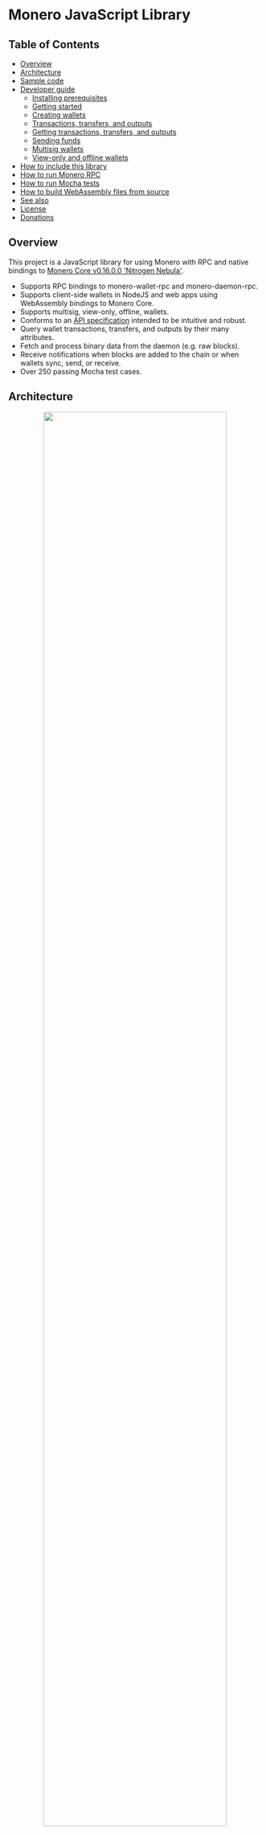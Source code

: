 # Monero JavaScript Library

## Table of Contents

- [Overview](#overview)
- [Architecture](#architecture)
- [Sample code](#sample-code)
- [Developer guide](#developer-guide)
    - [Installing prerequisites](docs/developer_guide/installing_prerequisite_software.md)
    - [Getting started](docs/developer_guide/getting_started.md)
    - [Creating wallets](docs/developer_guide/creating_wallets.md)
    - [Transactions, transfers, and outputs](docs/developer_guide/data_model.md)
    - [Getting transactions, transfers, and outputs](docs/developer_guide/query_data_model.md)
    - [Sending funds](docs/developer_guide/sending_funds.md)
    - [Multisig wallets](docs/developer_guide/multisig_wallets.md)
    - [View-only and offline wallets](docs/developer_guide/view_only_offline.md)
- [How to include this library](#how-to-include-this-library)
- [How to run Monero RPC](#how-to-run-monero-rpc)
- [How to run Mocha tests](#how-to-run-mocha-tests)
- [How to build WebAssembly files from source](#how-to-build-webassembly-files-from-source)
- [See also](#see-also)
- [License](#license)
- [Donations](#donations)

## Overview

This project is a JavaScript library for using Monero with RPC and native bindings to [Monero Core v0.16.0.0 'Nitrogen Nebula'](https://web.getmonero.org/downloads/).

- Supports RPC bindings to monero-wallet-rpc and monero-daemon-rpc.
- Supports client-side wallets in NodeJS and web apps using WebAssembly bindings to Monero Core.
- Supports multisig, view-only, offline, wallets.
- Conforms to an [API specification](https://moneroecosystem.org/monero-java/monero-spec.pdf) intended to be intuitive and robust.
- Query wallet transactions, transfers, and outputs by their many attributes.
- Fetch and process binary data from the daemon (e.g. raw blocks).
- Receive notifications when blocks are added to the chain or when wallets sync, send, or receive.
- Over 250 passing Mocha test cases.

## Architecture

<p align="center">
	<img width="85%" height="auto" src="docs/architecture.png"/><br>
	<i>Wallet implementations use RPC or WebAssembly bindings to Monero Core and are interchangeable by conforming to a common interface, <a href="https://moneroecosystem.org/monero-javascript/MoneroWallet.html">MoneroWallet.js</a>.</i>
</p>

## Sample Code

This code introduces the API.  See the [JSDoc](https://moneroecosystem.org/monero-javascript/MoneroWallet.html) or [API specification](https://moneroecosystem.org/monero-java/monero-spec.pdf) for more information.

```js
// import library
require("monero-javascript");

// connect to a daemon
let daemon = new MoneroDaemonRpc("http://localhost:38081", "superuser", "abctesting123"); 
let height = await daemon.getHeight();            // 1523651
let feeEstimate = await daemon.getFeeEstimate();  // 1014313512
let txsInPool = await daemon.getTxPool();         // get transactions in the pool

// open wallet on monero-wallet-rpc
let walletRpc = new MoneroWalletRpc("http://localhost:38083", "rpc_user", "abc123");
await walletRpc.openWallet("sample_wallet_rpc", "supersecretpassword123");
let primaryAddress = await walletRpc.getPrimaryAddress(); // 555zgduFhmKd2o8rPUz...
let balance = await walletRpc.getBalance();               // 533648366742
let txs = await walletRpc.getTxs();                       // get transactions containing transfers to/from the wallet

// create wallet from mnemonic phrase using WebAssembly bindings to Monero Core
let walletWasm = await MoneroWalletWasm.createWallet({
  path: "sample_wallet_wasm",
  password: "supersecretpassword123",
  networkType: "stagenet",
  serverUri: "http://localhost:38081",
  serverUsername: "superuser",
  serverPassword: "abctesting123",
  mnemonic: "hefty value scenic...",
  restoreHeight: 573936,
});

// synchronize with progress notifications
await walletWasm.sync(new class extends MoneroWalletListener {
  onSyncProgress(height, startHeight, endHeight, percentDone, message) {
    // feed a progress bar?
  }
});

// synchronize in the background
await walletWasm.startSyncing();

// listen for incoming transfers
let fundsReceived = false;
await walletWasm.addListener(new class extends MoneroWalletListener {
  onOutputReceived(output) {
    let amount = output.getAmount();
    let txHash = output.getTx().getHash();
    fundsReceived = true;
  }
});

// send funds from RPC wallet to WebAssembly wallet
let createdTx = await walletRpc.createTx({
  accountIndex: 0,
  address: await walletWasm.getAddress(1, 0),
  amount: new BigInteger("50000"), // amount to transfer in atomic units
  relay: false // create transaction and relay to the network if true
});
let fee = createdTx.getFee(); // "Are you sure you want to send... ?"
await walletRpc.relayTx(createdTx); // relay the transaction

// recipient receives unconfirmed funds within 10 seconds
await new Promise(function(resolve) { setTimeout(resolve, 10000); });
assert(fundsReceived);

// save and close WebAssembly wallet
await walletWasm.close(true);
```

## Developer Guide

(work in progress)

* [Installing prerequisites](docs/developer_guide/installing_prerequisite_software.md)
* [Getting started](docs/developer_guide/getting_started.md)
* [Creating wallets](docs/developer_guide/creating_wallets.md)
* [Transactions, transfers, and outputs](docs/developer_guide/data_model.md)
* [Getting transactions, transfers, and outputs](docs/developer_guide/query_data_model.md)
* [Sending funds](docs/developer_guide/sending_funds.md)
* [Multisig wallets](docs/developer_guide/multisig_wallets.md)
* [View-only and offline wallets](docs/developer_guide/view_only_offline.md)
* Getting started with monero-javascript web browser applications
* Connecting to Monero nodes and RPC wallet servers
* Analyzing the blockchain

## How to include this library

1. `cd your/npm/project` or `mkdir your/npm/project && cd your/npm/project && npm init`
2. `npm install monero-javascript`
3. Add `require("monero-javascript")` to your code

## How to run Monero RPC

1. Download and extract the latest [Monero CLI](https://getmonero.org/downloads/) for your platform.
2. Start Monero daemon locally: `./monerod --stagenet` (or use a remote daemon).
3. Create a wallet file if one does not exist.
	- Create new / open existing: `./monero-wallet-cli --daemon-address http://localhost:38081 --stagenet`
	- Restore from mnemonic seed: `./monero-wallet-cli --daemon-address http://localhost:38081 --stagenet --restore-deterministic-wallet`
4. Start monero-wallet-rpc (requires --wallet-dir to run tests):
	
	e.g. For wallet name `test_wallet_1`, user `rpc_user`, password `abc123`, stagenet: `./monero-wallet-rpc --daemon-address http://localhost:38081 --stagenet --rpc-bind-port 38083 --rpc-login rpc_user:abc123 --wallet-dir ./`

## How to run Mocha tests

1. Download this project and install its dependenices.  See [How to include this library](#how-to-include-this-library).
2. Run monero-wallet-rpc and monero-daemon-rpc.  See [How to run Monero RPC](#how-to-run-monero-rpc). 
3. Configure the appropriate RPC endpoints and authentication by modifying `WALLET_RPC_CONFIG` and `DAEMON_RPC_CONFIG` in [TestUtils.js](src/test/utils/TestUtils.js).
4. Run all tests: `npm test` or run tests by their description, e.g.: `node_modules/mocha/bin/mocha src/test/TestAll --grep "Can get transactions by hash" --timeout 2000000`

## How to build WebAssembly files from source

This project uses WebAssembly to package and execute Monero Core's source code for use in a browser or other WebAssembly-supported environments.

For convenience, pre-built WebAssembly files are committed to ./dist, but these files can be built independently from source code with the following steps:

1. Install and activate emscripten:
	1. Clone the emscripten project repository: `git clone https://github.com/emscripten-core/emsdk.git`
	2. `cd emsdk`
	3. `git pull && ./emsdk install latest-upstream && ./emsdk activate latest-upstream && source ./emsdk_env.sh`
	3. `export EMSCRIPTEN=/absolute/path/to/emsdk/upstream/emscripten` (change for your system)
2. `cd /path/to/monero-javascript`
3. `./bin/build_all.sh`

## See Also

* [monero-java](https://github.com/monero-ecosystem/monero-java)
* [monero-cpp-library](https://github.com/woodser/monero-cpp-library)
* [xmr-sample-app](https://github.com/woodser/xmr-sample-app/) - sample web app template (under development)
* [monerostresstester.com](https://github.com/woodser/monerostresstester.com) - sends repeated txs to self to stress test the network (under development)
* [monerowebwallet.com](https://github.com/woodser/monerowebwallet.com) - open-source, client-side web wallet (under development)

## License

This project is licensed under MIT.

## Donations

If this library brings you value, please consider donating.

<p align="center">
	<img src="donate.png" width="115" height="115"/><br>
	<code>46FR1GKVqFNQnDiFkH7AuzbUBrGQwz2VdaXTDD4jcjRE8YkkoTYTmZ2Vohsz9gLSqkj5EM6ai9Q7sBoX4FPPYJdGKQQXPVz</code>
</p>
